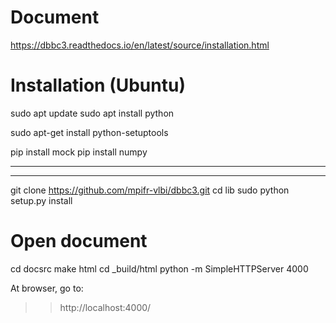 
# Document
https://dbbc3.readthedocs.io/en/latest/source/installation.html

# Installation (Ubuntu)

sudo apt update
sudo apt install python

sudo apt-get install python-setuptools

pip install mock
pip install numpy

-------------------------------------
-------------------------------------

git clone https://github.com/mpifr-vlbi/dbbc3.git
cd lib
sudo python setup.py install

# Open document

cd docsrc
make html
cd _build/html
python -m SimpleHTTPServer 4000

At browser, go to:
>> http://localhost:4000/